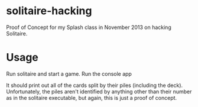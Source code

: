 solitaire-hacking
=================

Proof of Concept for my Splash class in November 2013 on hacking Solitaire.


Usage
=====

Run solitaire and start a game.
Run the console app

It should print out all of the cards split by their piles (including the deck). Unfortunately, the piles aren't identified by anything other than their number as in the solitaire executable, but again, this is just a proof of concept.
